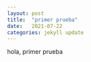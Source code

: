 ```yaml
---
layout: post
title:  "primer prueba"
date:   2021-07-22 
categories: jekyll update
---
```


hola, primer prueba